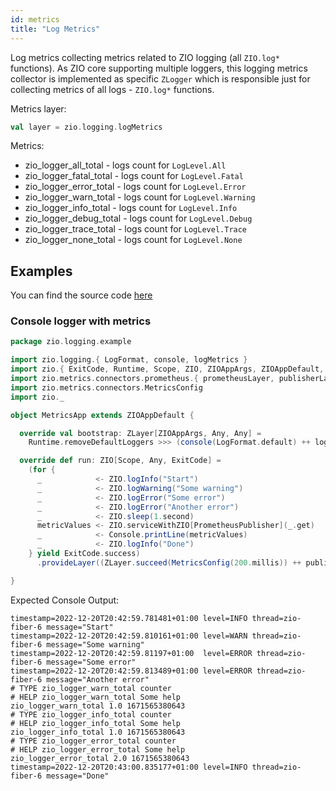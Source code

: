 ```yaml
---
id: metrics
title: "Log Metrics"
---
```


Log metrics collecting metrics related to ZIO logging (all `ZIO.log*` functions). 
As ZIO core supporting multiple loggers, this logging metrics collector is implemented as specific `ZLogger` 
which is responsible just for collecting metrics of all logs - `ZIO.log*` functions.

Metrics layer:

```scala
val layer = zio.logging.logMetrics
```

Metrics:
* zio_logger_all_total - logs count for `LogLevel.All`
* zio_logger_fatal_total - logs count for `LogLevel.Fatal`
* zio_logger_error_total - logs count for `LogLevel.Error`
* zio_logger_warn_total - logs count for `LogLevel.Warning`
* zio_logger_info_total - logs count for `LogLevel.Info`
* zio_logger_debug_total - logs count for `LogLevel.Debug`
* zio_logger_trace_total - logs count for `LogLevel.Trace`
* zio_logger_none_total - logs count for `LogLevel.None`


## Examples

You can find the source code [here](https://github.com/zio/zio-logging/tree/master/examples/src/main/scala/zio/logging/example)


### Console logger with metrics

[//]: # (TODO: make snippet type-checked using mdoc)

```scala
package zio.logging.example

import zio.logging.{ LogFormat, console, logMetrics }
import zio.{ ExitCode, Runtime, Scope, ZIO, ZIOAppArgs, ZIOAppDefault, ZLayer }
import zio.metrics.connectors.prometheus.{ prometheusLayer, publisherLayer, PrometheusPublisher }
import zio.metrics.connectors.MetricsConfig
import zio._

object MetricsApp extends ZIOAppDefault {

  override val bootstrap: ZLayer[ZIOAppArgs, Any, Any] =
    Runtime.removeDefaultLoggers >>> (console(LogFormat.default) ++ logMetrics)

  override def run: ZIO[Scope, Any, ExitCode] =
    (for {
      _            <- ZIO.logInfo("Start")
      _            <- ZIO.logWarning("Some warning")
      _            <- ZIO.logError("Some error")
      _            <- ZIO.logError("Another error")
      _            <- ZIO.sleep(1.second)
      metricValues <- ZIO.serviceWithZIO[PrometheusPublisher](_.get)
      _            <- Console.printLine(metricValues)
      _            <- ZIO.logInfo("Done")
    } yield ExitCode.success)
      .provideLayer((ZLayer.succeed(MetricsConfig(200.millis)) ++ publisherLayer) >+> prometheusLayer)

}
```

Expected Console Output:
```
timestamp=2022-12-20T20:42:59.781481+01:00 level=INFO thread=zio-fiber-6 message="Start"
timestamp=2022-12-20T20:42:59.810161+01:00 level=WARN thread=zio-fiber-6 message="Some warning"
timestamp=2022-12-20T20:42:59.81197+01:00  level=ERROR thread=zio-fiber-6 message="Some error"
timestamp=2022-12-20T20:42:59.813489+01:00 level=ERROR thread=zio-fiber-6 message="Another error"
# TYPE zio_logger_warn_total counter
# HELP zio_logger_warn_total Some help
zio_logger_warn_total 1.0 1671565380643
# TYPE zio_logger_info_total counter
# HELP zio_logger_info_total Some help
zio_logger_info_total 1.0 1671565380643
# TYPE zio_logger_error_total counter
# HELP zio_logger_error_total Some help
zio_logger_error_total 2.0 1671565380643
timestamp=2022-12-20T20:43:00.835177+01:00 level=INFO thread=zio-fiber-6 message="Done"
```